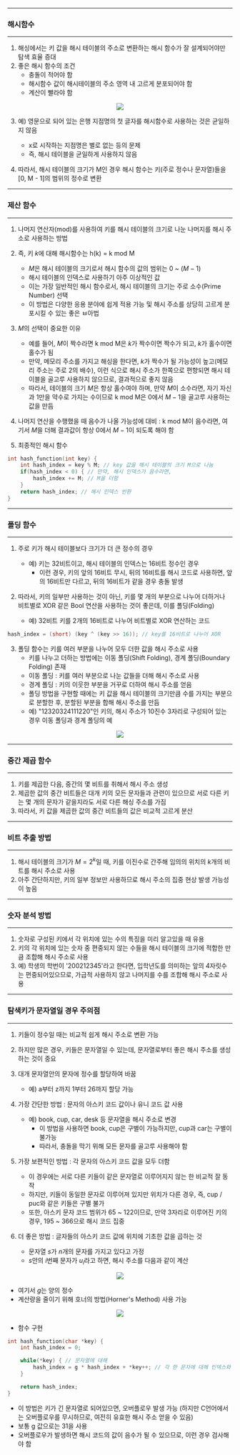 -----
### 해시함수
-----
1. 해싱에서는 키 값을 해시 테이블의 주소로 변환하는 해시 함수가 잘 설계되어야만 탐색 효율 증대
2. 좋은 해시 함수의 조건
   - 충돌이 적어야 함
   - 해시함수 값이 해시테이블의 주소 영역 내 고르게 분포되어야 함
   - 계산이 빨라야 함
<div align="center">
<img src="https://github.com/user-attachments/assets/2bd24424-4c4a-40c6-9288-a1d0d8ea6ed1">
</div>

3. 예) 영문으로 되어 있는 은행 지점명의 첫 글자를 해시함수로 사용하는 것은 균일하지 않음
   - x로 시작하는 지점명은 별로 없는 등의 문제
   - 즉, 해시 테이블을 균일하게 사용하지 않음

4. 따라서, 해시 테이블의 크기가 M인 경우 해시 함수는 키(주로 정수나 문자열)들을 [0, M - 1]의 범위의 정수로 변환

-----
### 제산 함수
-----
1. 나머지 연산자(mod)를 사용하여 키를 해시 테이블의 크기로 나눈 나머지를 해시 주소로 사용하는 방법
2. 즉, 키 $k$에 대해 해시함수는 h(k) = k mod M
   - $M$은 해시 테이블의 크기로서 해시 함수의 값의 범위는 $0$ ~ $(M - 1)$
   - 해시 테이블의 인덱스로 사용하기 아주 이상적인 값
   - 이는 가장 일반적인 해시 함수로서, 해시 테이블의 크기는 주로 소수(Prime Number) 선택
   - 이 방법은 다양한 응용 분야에 쉽게 적용 가능 및 해시 주소를 상당히 고르게 분포시킬 수 있는 좋은 ㅂ아법

3. $M$의 선택이 중요한 이유
   - 예를 들어, $M$이 짝수라면 k mod M은 $k$가 짝수이면 짝수가 되고, $k$가 홀수이면 홀수가 됨
   - 만약, 메모리 주소를 가지고 해싱을 한다면, $k$가 짝수가 될 가능성이 높고(메모리 주소는 주로 2의 배수), 이런 식으로 해시 주소가 한쪽으로 편향되면 해시 테이블을 골고루 사용하지 않으므로, 결과적으로 좋지 않음
   - 따라서, 테이블의 크기 $M$은 항상 홀수여야 하며, 만약 $M$이 소수라면, 자기 자신과 1만을 약수로 가지는 수이므로 k mod M은 0에서 $M - 1$을 골고루 사용하는 값을 만듬
4. 나머지 연산을 수행했을 때 음수가 나올 가능성에 대비 : k mod M이 음수라면, 여기서 $M$을 더해 결과값이 항상 0에서 $M - 1$이 되도록 해야 함
5. 최종적인 해시 함수
```c
int hash_function(int key) {
    int hash_index = key % M; // key 값을 해시 테이블의 크기 M으로 나눔
    if(hash_index < 0) { // 만약, 해시 인덱스가 음수라면,
        hash_index += M; // M을 더함
    }
    return hash_index; // 해시 인덱스 반환
}
```

-----
### 폴딩 함수
-----
1. 주로 키가 해시 테이블보다 크기가 더 큰 정수의 경우
   - 예) 키는 32비트이고, 해시 테이블의 인덱스는 16비트 정수인 경우
     + 이런 경우, 키의 앞의 16비트 무시, 뒤의 16비트를 해시 코드로 사용하면, 앞의 16비트만 다르고, 뒤의 16비트가 같을 경우 충돌 발생

2. 따라서, 키의 일부만 사용하는 것이 아닌, 키를 몇 개의 부분으로 나누어 더하거나 비트별로 XOR 같은 Bool 연산을 사용하는 것이 좋은데, 이를 폴딩(Folding)
   - 예) 32비트 키를 2개의 16비트로 나누어 비트별로 XOR 연산하는 코드
```c
hash_index = (short) (key ^ (key >> 16)); // key를 16비트로 나누어 XOR
```

3. 폴딩 함수는 키를 여러 부분을 나누어 모두 더한 값을 해시 주소로 사용
   - 키를 나누고 더하는 방법에는 이동 폴딩(Shift Folding), 경계 폴딩(Boundary Folding) 존재
   - 이동 폴딩 : 키를 여러 부분으로 나눈 값들을 더해 해시 주소로 사용
   - 경계 폴딩 : 키의 이웃한 부분을 거꾸로 더하여 해시 주소를 얻음
   - 폴딩 방법을 구현할 때에는 키 값을 해시 테이블의 크기만큼 수를 가지는 부분으로 분할한 후, 분할된 부분을 합해 해시 주소를 만듬
   - 예) "12320324111220"인 키의, 해시 주소가 10진수 3자리로 구성되어 있는 경우 이동 폴딩과 경계 폴딩의 예
<div align="center">
<img src="https://github.com/user-attachments/assets/6910cacc-acad-4e70-abb2-ce66a469667a">
</div>

------
### 중간 제곱 함수
------
1. 키를 제곱한 다음, 중간의 몇 비트를 취해서 해시 주소 생성
2. 제곱한 값의 중간 비트들은 대개 키의 모든 문자들과 관련이 있으므로 서로 다른 키는 몇 개의 문자가 같을지라도 서로 다른 해싱 주소를 가짐
3. 따라서, 키 값을 제곱한 값의 중간 비트들의 값은 비교적 고르게 분산

-----
### 비트 추출 방법
-----
1. 해시 테이블의 크기가 $M = 2^k$일 때, 키를 이진수로 간주해 임의의 위치의 $k$개의 비트를 해시 주소로 사용
2. 아주 간단하지만, 키의 일부 정보만 사용하므로 해시 주소의 집중 현상 발생 가능성이 높음

-----
### 숫자 분석 방법
-----
1. 숫자로 구성된 키에서 각 위치에 있는 수의 특징을 미리 알고있을 때 유용
2. 키의 각 위치에 있는 숫자 중 편중되지 않는 수들을 해시 테이블의 크기에 적합한 만큼 조합해 해시 주소로 사용
3. 예) 학생의 학번이 '200212345'라고 한다면, 입학년도를 의미하는 앞의 4자릿수는 편중되어있으므로, 가급적 사용하지 않고 나머지를 수를 조합해 해시 주소로 사용

-----
### 탐색키가 문자열일 경우 주의점
-----
1. 키들이 정수일 때는 비교적 쉽게 해시 주소로 변환 가능
2. 하지만 많은 경우, 키들은 문자열일 수 있는데, 문자열로부터 좋은 해시 주소를 생성하는 것이 중요
3. 대개 문자열안의 문자에 정수를 할당하여 바꿈
   - 예) a부터 z까지 1부터 26까지 할당 가능

4. 가장 간단한 방법 : 문자의 아스키 코드 값이나 유니 코드 값 사용
   - 예) book, cup, car, desk 등 문자열을 해시 주소로 변경
     + 이 방법을 사용하면 book, cup은 구별이 가능하지만, cup과 car는 구별이 불가능
     + 따라서, 충돌을 막기 위해 모든 문자를 골고루 사용해야 함

5. 가장 보편적인 방법 : 각 문자의 아스키 코드 값을 모두 더함
   - 이 경우에는 서로 다른 키들이 같은 문자열로 이루어지지 않는 한 비교적 잘 동작
   - 하지만, 키들이 동일한 문자로 이루어져 있지만 위치가 다른 경우, 즉, cup / puc와 같은 키들은 구별 불가
   - 또한, 아스키 문자 코드 범위가 65 ~ 122이므로, 만약 3자리로 이루어진 키의 경우, 195 ~ 366으로 해시 코드 집중

6. 더 좋은 방법 : 글자들의 아스키 코드 값에 위치에 기초한 값을 곱하는 것
   - 문자열 $s$가 $n$개의 문자를 가지고 있다고 가정
   - $s$안의 $i$번째 문자가 $u_i$라고 하면, 해시 주소를 다음과 같이 계산
<div align="center">
<img src="https://github.com/user-attachments/assets/4f3b4ce4-7ea2-46d2-b0ad-d39feeaa3a98">
</div>

   - 여기서 $g$는 양의 정수
   - 계산량을 줄이기 위해 호너의 방법(Horner's Method) 사용 가능
<div align="center">
<img src="https://github.com/user-attachments/assets/3a50fef1-6856-49e7-8cbb-e991970d18b2">
</div>

   - 함수 구현
```c
int hash_function(char *key) {
    int hash_index = 0;

    while(*key) { // 문자열에 대해
        hash_index = g * hash_index + *key++; // 각 한 문자에 대해 인덱스와 양의 정수 g를 통한 계산으로 해시 인덱스 생성
    }

    return hash_index;
}
```
  - 이 방법은 키가 긴 문자열로 되어있으면, 오버플로우 발생 가능 (하지만 C언어에서는 오버플로우를 무시하므로, 여전히 유효한 해시 주소 얻을 수 있음)
  - 보통 g 값으로는 31을 사용
  - 오버플로우가 발생하면 해시 코드의 값이 음수가 될 수 있으므로, 이런 경우 검사해야 함
